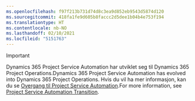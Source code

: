 ```yaml
---
ms.openlocfilehash: f97f213b731d74d8c3ea9d852eb9543d5874d120
ms.sourcegitcommit: 418fa1fe9d605b8faccc2d5dee1b04b4e753f194
ms.translationtype: HT
ms.contentlocale: nb-NO
ms.lasthandoff: 02/10/2021
ms.locfileid: "5151763"
---
```

> [!IMPORTANT]
> <span data-ttu-id="e4e9c-101">Dynamics 365 Project Service Automation har utviklet seg til Dynamics 365 Project Operations.</span><span class="sxs-lookup"><span data-stu-id="e4e9c-101">Dynamics 365 Project Service Automation has evolved into Dynamics 365 Project Operations.</span></span> <span data-ttu-id="e4e9c-102">Hvis du vil ha mer informasjon, kan du se [Overgang til Project Service Automation](https://dynamics.microsoft.com/en-us/project-service-automation/overview/).</span><span class="sxs-lookup"><span data-stu-id="e4e9c-102">For more information, see [Project Service Automation Transition](https://dynamics.microsoft.com/en-us/project-service-automation/overview/).</span></span>
